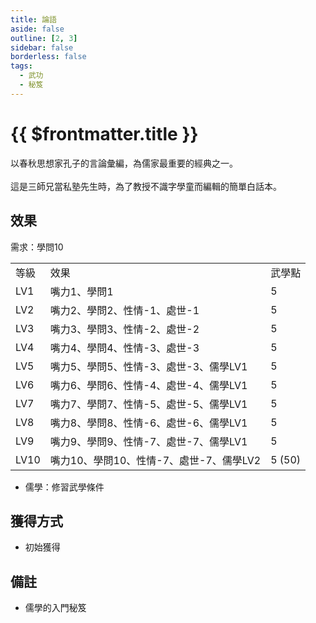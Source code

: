 ```yaml
---
title: 論語
aside: false
outline: [2, 3]
sidebar: false
borderless: false
tags:
  - 武功
  - 秘笈
---
```


# {{ $frontmatter.title }}

<BookItemIcon :size="`medium`" :needLink="false" :no="8000" :style="'float: right;'" />

以春秋思想家孔子的言論彙編，為儒家最重要的經典之一。
<br><br>
這是三師兄當私塾先生時，為了教授不識字學童而編輯的簡單白話本。
<br clear="all" />

## 效果

需求：學問10

<table>
    <tr>
        <td>等級</td>
        <td>效果</td>
        <td>武學點</td>
    </tr>
    <tr>
        <td>LV1</td>
        <td>嘴力1、學問1</td>
        <td>5</td>
    </tr>
    <tr>
        <td>LV2</td>
        <td>嘴力2、學問2、性情-1、處世-1</td>
        <td>5</td>
    </tr>
    <tr>
        <td>LV3</td>
        <td>嘴力3、學問3、性情-2、處世-2</td>
        <td>5</td>
    </tr>
    <tr>
        <td>LV4</td>
        <td>嘴力4、學問4、性情-3、處世-3</td>
        <td>5</td>
    </tr>
    <tr>
        <td>LV5</td>
        <td>嘴力5、學問5、性情-3、處世-3、儒學LV1</td>
        <td>5</td>
    </tr>
    <tr>
        <td>LV6</td>
        <td>嘴力6、學問6、性情-4、處世-4、儒學LV1</td>
        <td>5</td>
    </tr>
    <tr>
        <td>LV7</td>
        <td>嘴力7、學問7、性情-5、處世-5、儒學LV1</td>
        <td>5</td>
    </tr>
    <tr>
        <td>LV8</td>
        <td>嘴力8、學問8、性情-6、處世-6、儒學LV1</td>
        <td>5</td>
    </tr>
    <tr>
        <td>LV9</td>
        <td>嘴力9、學問9、性情-7、處世-7、儒學LV1</td>
        <td>5</td>
    </tr>
    <tr>
        <td>LV10</td>
        <td>嘴力10、學問10、性情-7、處世-7、儒學LV2</td>
        <td>5 (50)</td>
    </tr>
</table>

- 儒學：修習武學條件

## 獲得方式

- 初始獲得

## 備註

- 儒學的入門秘笈
